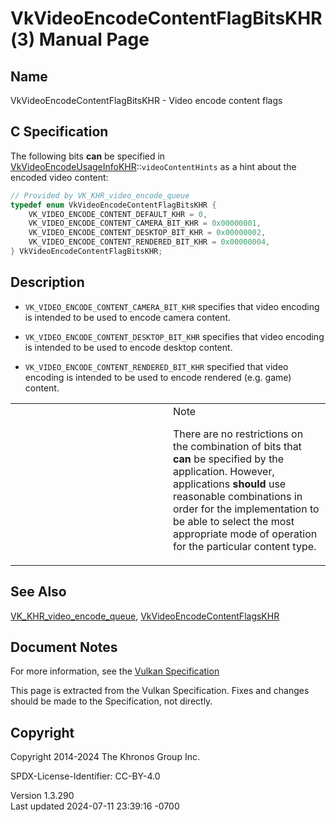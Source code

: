 # VkVideoEncodeContentFlagBitsKHR(3) Manual Page

## Name

VkVideoEncodeContentFlagBitsKHR - Video encode content flags



## <a href="#_c_specification" class="anchor"></a>C Specification

The following bits **can** be specified in
[VkVideoEncodeUsageInfoKHR](https://registry.khronos.org/vulkan/specs/1.3-extensions/man/html/VkVideoEncodeUsageInfoKHR.html)::`videoContentHints`
as a hint about the encoded video content:

``` c
// Provided by VK_KHR_video_encode_queue
typedef enum VkVideoEncodeContentFlagBitsKHR {
    VK_VIDEO_ENCODE_CONTENT_DEFAULT_KHR = 0,
    VK_VIDEO_ENCODE_CONTENT_CAMERA_BIT_KHR = 0x00000001,
    VK_VIDEO_ENCODE_CONTENT_DESKTOP_BIT_KHR = 0x00000002,
    VK_VIDEO_ENCODE_CONTENT_RENDERED_BIT_KHR = 0x00000004,
} VkVideoEncodeContentFlagBitsKHR;
```

## <a href="#_description" class="anchor"></a>Description

- `VK_VIDEO_ENCODE_CONTENT_CAMERA_BIT_KHR` specifies that video encoding
  is intended to be used to encode camera content.

- `VK_VIDEO_ENCODE_CONTENT_DESKTOP_BIT_KHR` specifies that video
  encoding is intended to be used to encode desktop content.

- `VK_VIDEO_ENCODE_CONTENT_RENDERED_BIT_KHR` specified that video
  encoding is intended to be used to encode rendered (e.g. game)
  content.

<table>
<colgroup>
<col style="width: 50%" />
<col style="width: 50%" />
</colgroup>
<tbody>
<tr>
<td class="icon"><em></em></td>
<td class="content">Note
<p>There are no restrictions on the combination of bits that
<strong>can</strong> be specified by the application. However,
applications <strong>should</strong> use reasonable combinations in
order for the implementation to be able to select the most appropriate
mode of operation for the particular content type.</p></td>
</tr>
</tbody>
</table>

## <a href="#_see_also" class="anchor"></a>See Also

[VK_KHR_video_encode_queue](https://registry.khronos.org/vulkan/specs/1.3-extensions/man/html/VK_KHR_video_encode_queue.html),
[VkVideoEncodeContentFlagsKHR](https://registry.khronos.org/vulkan/specs/1.3-extensions/man/html/VkVideoEncodeContentFlagsKHR.html)

## <a href="#_document_notes" class="anchor"></a>Document Notes

For more information, see the <a
href="https://registry.khronos.org/vulkan/specs/1.3-extensions/html/vkspec.html#VkVideoEncodeContentFlagBitsKHR"
target="_blank" rel="noopener">Vulkan Specification</a>

This page is extracted from the Vulkan Specification. Fixes and changes
should be made to the Specification, not directly.

## <a href="#_copyright" class="anchor"></a>Copyright

Copyright 2014-2024 The Khronos Group Inc.

SPDX-License-Identifier: CC-BY-4.0

Version 1.3.290  
Last updated 2024-07-11 23:39:16 -0700
